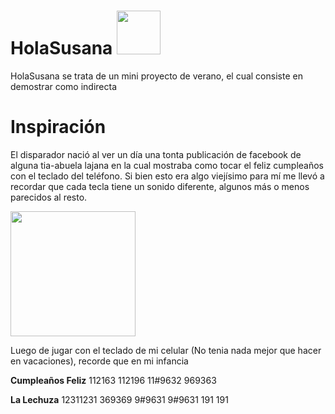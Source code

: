 # HolaSusana <img src="https://viapais.cdncimeco.com/media/cache/resolve/vertical_small/https://viapais.com.ar/files/2019/11/20191121150913_40287521_0_body.jpg" width="70">




HolaSusana se trata de un mini proyecto de verano, el cual consiste en demostrar como indirecta


# Inspiración

El disparador nació al ver un día una tonta publicación de facebook de alguna tia-abuela lajana en la cual mostraba como tocar el feliz cumpleaños con el teclado del teléfono. Si bien esto era algo viejísimo para mí me llevó a recordar que cada tecla tiene un sonido diferente, algunos más o menos parecidos al resto.

<img src="https://cdn.memegenerator.es/imagenes/memes/full/4/30/4305748.jpg" width="200">

Luego de jugar con el teclado de mi celular (No tenia nada mejor que hacer en vacaciones), recorde que en mi infancia 

**Cumpleaños Feliz** 112163 112196 11#9632 969363

**La Lechuza** 12311231 369369 9#9631 9#9631 191 191



